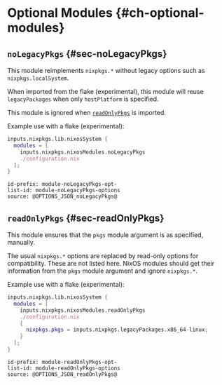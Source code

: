 # Optional Modules {#ch-optional-modules}

## `noLegacyPkgs` {#sec-noLegacyPkgs}

This module reimplements `nixpkgs.*` without legacy options such as `nixpkgs.localSystem`.

When imported from the flake (experimental), this module will reuse `legacyPackages` when only `hostPlatform` is specified.

This module is ignored when [`readOnlyPkgs`](#sec-readOnlyPkgs) is imported.

Example use with a flake (experimental):

```nix
inputs.nixpkgs.lib.nixosSystem {
  modules = [
    inputs.nixpkgs.nixosModules.noLegacyPkgs
    ./configuration.nix
  ];
}
```

```{=include=} options
id-prefix: module-noLegacyPkgs-opt-
list-id: module-noLegacyPkgs-options
source: @OPTIONS_JSON_noLegacyPkgs@
```

## `readOnlyPkgs` {#sec-readOnlyPkgs}

This module ensures that the `pkgs` module argument is as specified, manually.

The usual `nixpkgs.*` options are replaced by read-only options for compatibility. These are not listed here. NixOS modules should
get their information from the `pkgs` module argument and ignore `nixpkgs.*`.

Example use with a flake (experimental):

```nix
inputs.nixpkgs.lib.nixosSystem {
  modules = [
    inputs.nixpkgs.nixosModules.readOnlyPkgs
    ./configuration.nix
    {
      nixpkgs.pkgs = inputs.nixpkgs.legacyPackages.x86_64-linux;
    }
  ];
}
```

```{=include=} options
id-prefix: module-readOnlyPkgs-opt-
list-id: module-readOnlyPkgs-options
source: @OPTIONS_JSON_readOnlyPkgs@
```
